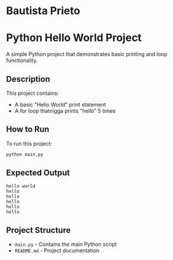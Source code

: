 # Bautista Prieto
# Python Hello World Project

A simple Python project that demonstrates basic printing and loop functionality.

## Description

This project contains:
- A basic "Hello World" print statement
- A for loop thatnigga prints "hello" 5 times

## How to Run

To run this project:

```bash
python main.py
```

## Expected Output
```
hello world
hello
hello
hello
hello
hello
```

## Project Structure

- `main.py` - Contains the main Python script
- `README.md` - Project documentation
